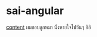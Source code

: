 # sai-angular
[content](https://www.google.com/search?q=%E0%B8%A5%E0%B8%B9%E0%B8%81%E0%B8%AB%E0%B8%A1%E0%B8%B2&sxsrf=ALeKk03FJD0rS3tUUT5AR5ZxqQ1lX140gQ:1620115488742&source=lnms&tbm=isch&sa=X&ved=2ahUKEwjD3c3ByK_wAhWEWHwKHdhxCYIQ_AUoAXoECAEQAw&biw=1366&bih=667#imgrc=5nzsu2NSQYIpFM)
ผมชอบลูกหมา
นั่งหายใจไปวันๆ อิอิ